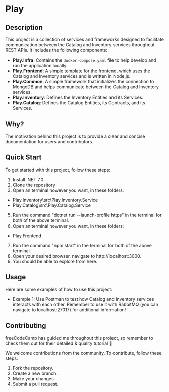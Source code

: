 # Play

## Description

This project is a collection of services and frameworks designed to facilitate communication between the Catalog and Inventory services throughout REST APIs. It includes the following components:

- **Play.Infra**: Contains the `docker-compose.yaml` file to help develop and run the application locally.
- **Play.Frontend**: A simple template for the frontend, which uses the Catalog and Inventory services and is written in Node.js.
- **Play.Common**: A simple framework that initializes the connection to MongoDB and helps communicate between the Catalog and Inventory services.
- **Play.Inventory**: Defines the Inventory Entities and its Services.
- **Play.Catalog**: Defines the Catalog Entities, its Contracts, and its Services.

## Why?

The motivation behind this project is to provide a clear and concise documentation for users and contributors.

## Quick Start

To get started with this project, follow these steps:

1. Install .NET 7.0
2. Clone the repository
3. Open an terminal however you want, in these folders:
- Play.Inventory\src\Play.Inventory.Service
- Play.Catalog\src\Play.Catalog.Service
5. Run the command "dotnet run --launch-profile https" in the terminal for both of the above terminal.
6. Open an terminal however you want, in these folders:
- Play.Frontend
7. Run the command "npm start" in the terminal for both of the above terminal.
8. Open your desired browser, navigate to http://localhost:3000.
9. You should be able to explore from here.

## Usage

Here are some examples of how to use this project:

- Example 1: Use Postman to test how Catalog and Inventory services interacts with each other. Remember to use it with RabbitMQ (you can navigate to localhost:27017) for additional information!

## Contributing
freeCodeCamp has guided me throughout this project, so remember to check them out for their detailed & quality tutorial 🎉

We welcome contributions from the community. To contribute, follow these steps:

1. Fork the repository.
2. Create a new branch.
3. Make your changes.
4. Submit a pull request.
